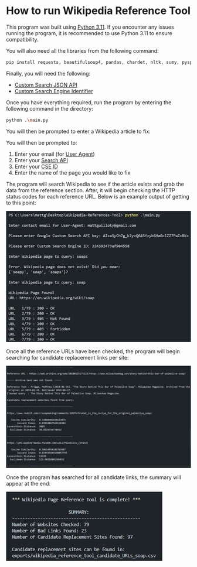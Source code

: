 # How to run Wikipedia Reference Tool

This program was built using [Python 3.11](https://www.python.org/downloads/). If you encounter any issues running the program, it is recommended to use Python 3.11 to ensure compatibility.

You will also need all the libraries from the following command:

```bash
pip install requests, beautifulsoup4, pandas, chardet, nltk, sumy, pyspellchecker, spacy, scikit-learn, levenshtein, scipy
```

Finally, you will need the following:

- [Custom Search JSON API](https://developers.google.com/custom-search/v1/overview)
- [Custom Search Engine Identifier](https://programmablesearchengine.google.com/controlpanel/all)

Once you have everything required, run the program by entering the following command in the directory:

```bash
python .\main.py
```

You will then be prompted to enter a Wikipedia article to fix:



You will then be prompted to:
1. Enter your email (for [User Agent](https://developer.mozilla.org/en-US/docs/Glossary/User_agent))
2. Enter your [Search API](https://developers.google.com/custom-search/v1/overview) 
3. Enter your [CSE ID](https://programmablesearchengine.google.com/controlpanel/all)
4. Enter the name of the page you would like to fix

The program will search Wikipedia to see if the article exists and grab the data from the reference section. After, it will begin checking the HTTP status codes for each reference URL. Below is an example output of getting to this point:

![](images/ss1.jpg)

Once all the reference URLs have been checked, the program will begin searching for candidate replacement links per site: 

![](images/ss2.jpg?)

Once the program has searched for all candidate links, the summary will appear at the end:

![](images/ss3.jpg)